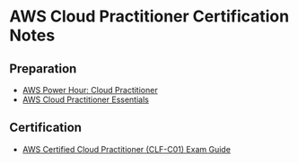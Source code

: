 # AWS Cloud Practitioner Certification Notes

## Preparation
- [AWS Power Hour: Cloud Practitioner](https://pages.awscloud.com/global-traincert-twitch-power-hour-cloud-practitioner.html?cp=sec&sec=prep)
- [AWS Cloud Practitioner Essentials](https://aws.amazon.com/training/digital/aws-cloud-practitioner-essentials/?cp=sec&sec=prep)

## Certification
- [AWS Certified Cloud Practitioner (CLF-C01) Exam Guide](https://d1.awsstatic.com/training-and-certification/docs-cloud-practitioner/AWS-Certified-Cloud-Practitioner_Exam-Guide.pdf)
